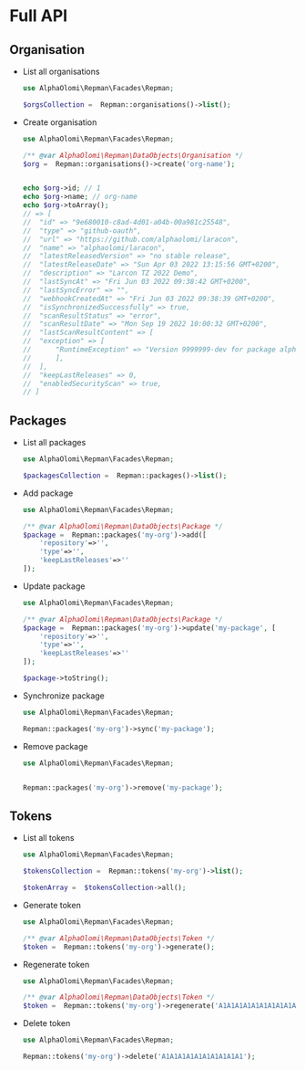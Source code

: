 # Full API

## Organisation

-   List all organisations

    ```php
    use AlphaOlomi\Repman\Facades\Repman;

    $orgsCollection =  Repman::organisations()->list();
    ``` 

- Create organisation

    ```php
    use AlphaOlomi\Repman\Facades\Repman;

    /** @var AlphaOlomi\Repman\DataObjects\Organisation */
    $org =  Repman::organisations()->create('org-name');


    echo $org->id; // 1
    echo $org->name; // org-name
    echo $org->toArray(); 
    // => [
    //  "id" => "9e680010-c8ad-4d01-a04b-00a981c25548",
    //  "type" => "github-oauth",
    //  "url" => "https://github.com/alphaolomi/laracon",
    //  "name" => "alphaolomi/laracon",
    //  "latestReleasedVersion" => "no stable release",
    //  "latestReleaseDate" => "Sun Apr 03 2022 13:15:56 GMT+0200",
    //  "description" => "Larcon TZ 2022 Demo",
    //  "lastSyncAt" => "Fri Jun 03 2022 09:38:42 GMT+0200",
    //  "lastSyncError" => "",
    //  "webhookCreatedAt" => "Fri Jun 03 2022 09:38:39 GMT+0200",
    //  "isSynchronizedSuccessfully" => true,
    //  "scanResultStatus" => "error",
    //  "scanResultDate" => "Mon Sep 19 2022 10:00:32 GMT+0200",
    //  "lastScanResultContent" => [
    //  "exception" => [
    //      "RuntimeException" => "Version 9999999-dev for package alphaolomi/laracon not found",
    //      ],
    //  ],
    //  "keepLastReleases" => 0,
    //  "enabledSecurityScan" => true,
    // ]
    ```

## Packages

-   List all packages

    ```php
    use AlphaOlomi\Repman\Facades\Repman;

    $packagesCollection =  Repman::packages()->list();
    ```

-   Add package

    ```php
    use AlphaOlomi\Repman\Facades\Repman;

    /** @var AlphaOlomi\Repman\DataObjects\Package */
    $package =  Repman::packages('my-org')->add([
        'repository'=>'',
        'type'=>'',
        'keepLastReleases'=>''
    ]);
    ```

-   Update package

    ```php
    use AlphaOlomi\Repman\Facades\Repman;

    /** @var AlphaOlomi\Repman\DataObjects\Package */
    $package =  Repman::packages('my-org')->update('my-package', [
        'repository'=>'',
        'type'=>'',
        'keepLastReleases'=>''
    ]);

    $package->toString();
    ```

-   Synchronize package

    ```php
    use AlphaOlomi\Repman\Facades\Repman;

    Repman::packages('my-org')->sync('my-package');
    ```

-   Remove package

    ```php
    use AlphaOlomi\Repman\Facades\Repman;


    Repman::packages('my-org')->remove('my-package');
    ```

## Tokens

-   List all tokens

    ```php
    use AlphaOlomi\Repman\Facades\Repman;

    $tokensCollection =  Repman::tokens('my-org')->list();

    $tokenArray =  $tokensCollection->all();
    ```

-   Generate token

    ```php
    use AlphaOlomi\Repman\Facades\Repman;

    /** @var AlphaOlomi\Repman\DataObjects\Token */
    $token =  Repman::tokens('my-org')->generate();
    ```

-   Regenerate token

    ```php
    use AlphaOlomi\Repman\Facades\Repman;

    /** @var AlphaOlomi\Repman\DataObjects\Token */
    $token =  Repman::tokens('my-org')->regenerate('A1A1A1A1A1A1A1A1A1A1');
    ```

-   Delete token

    ```php
    use AlphaOlomi\Repman\Facades\Repman;

    Repman::tokens('my-org')->delete('A1A1A1A1A1A1A1A1A1A1');
    ```
